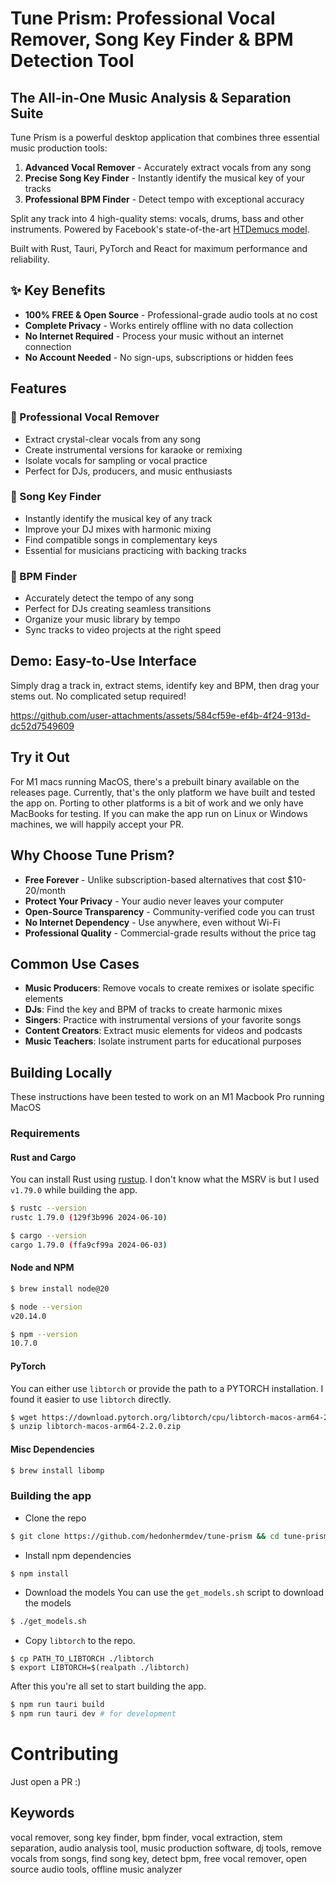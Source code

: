 # Tune Prism: Professional Vocal Remover, Song Key Finder & BPM Detection Tool

## The All-in-One Music Analysis & Separation Suite

Tune Prism is a powerful desktop application that combines three essential music production tools:

1. **Advanced Vocal Remover** - Accurately extract vocals from any song
2. **Precise Song Key Finder** - Instantly identify the musical key of your tracks
3. **Professional BPM Finder** - Detect tempo with exceptional accuracy

Split any track into 4 high-quality stems: vocals, drums, bass and other instruments. Powered by Facebook's state-of-the-art [HTDemucs model](https://github.com/adefossez/demucs).

Built with Rust, Tauri, PyTorch and React for maximum performance and reliability.

## ✨ Key Benefits

- **100% FREE & Open Source** - Professional-grade audio tools at no cost
- **Complete Privacy** - Works entirely offline with no data collection
- **No Internet Required** - Process your music without an internet connection
- **No Account Needed** - No sign-ups, subscriptions or hidden fees

## Features

### 🎤 Professional Vocal Remover
- Extract crystal-clear vocals from any song
- Create instrumental versions for karaoke or remixing
- Isolate vocals for sampling or vocal practice
- Perfect for DJs, producers, and music enthusiasts

### 🎵 Song Key Finder
- Instantly identify the musical key of any track
- Improve your DJ mixes with harmonic mixing
- Find compatible songs in complementary keys
- Essential for musicians practicing with backing tracks

### 🥁 BPM Finder
- Accurately detect the tempo of any song
- Perfect for DJs creating seamless transitions
- Organize your music library by tempo
- Sync tracks to video projects at the right speed

## Demo: Easy-to-Use Interface
Simply drag a track in, extract stems, identify key and BPM, then drag your stems out. No complicated setup required!

https://github.com/user-attachments/assets/584cf59e-ef4b-4f24-913d-dc52d7549609

## Try it Out
For M1 macs running MacOS, there's a prebuilt binary available on the releases page. Currently, that's the only platform we have built and tested the app on. Porting to other platforms is a bit of work and we only have MacBooks for testing. If you can make the app run on Linux or Windows machines, we will happily accept your PR.

## Why Choose Tune Prism?

- **Free Forever** - Unlike subscription-based alternatives that cost $10-20/month
- **Protect Your Privacy** - Your audio never leaves your computer
- **Open-Source Transparency** - Community-verified code you can trust
- **No Internet Dependency** - Use anywhere, even without Wi-Fi
- **Professional Quality** - Commercial-grade results without the price tag

## Common Use Cases
- **Music Producers**: Remove vocals to create remixes or isolate specific elements
- **DJs**: Find the key and BPM of tracks to create harmonic mixes
- **Singers**: Practice with instrumental versions of your favorite songs
- **Content Creators**: Extract music elements for videos and podcasts
- **Music Teachers**: Isolate instrument parts for educational purposes

## Building Locally

These instructions have been tested to work on an M1 Macbook Pro running MacOS 

### Requirements

#### Rust and Cargo
You can install Rust using [rustup](rustup.rs). I don't know what the MSRV is but I used `v1.79.0` while building the app. 

```bash
$ rustc --version
rustc 1.79.0 (129f3b996 2024-06-10)

$ cargo --version
cargo 1.79.0 (ffa9cf99a 2024-06-03)
```
#### Node and NPM
```bash
$ brew install node@20

$ node --version 
v20.14.0

$ npm --version
10.7.0
```

#### PyTorch

You can either use `libtorch` or provide the path to a PYTORCH installation. I found it easier to use `libtorch` directly. 

```bash
$ wget https://download.pytorch.org/libtorch/cpu/libtorch-macos-arm64-2.2.0.zip
$ unzip libtorch-macos-arm64-2.2.0.zip
```

#### Misc Dependencies

```bash
$ brew install libomp
```

### Building the app

- Clone the repo
```bash
$ git clone https://github.com/hedonhermdev/tune-prism && cd tune-prism
```

- Install npm dependencies
```bash
$ npm install
```

- Download the models
You can use the ``get_models.sh`` script to download the models
```bash
$ ./get_models.sh
```

- Copy `libtorch` to the repo. 
```
$ cp PATH_TO_LIBTORCH ./libtorch
$ export LIBTORCH=$(realpath ./libtorch) 
```

After this you're all set to start building the app. 

```bash
$ npm run tauri build
$ npm run tauri dev # for development
```

# Contributing

Just open a PR :)

## Keywords
vocal remover, song key finder, bpm finder, vocal extraction, stem separation, audio analysis tool, music production software, dj tools, remove vocals from songs, find song key, detect bpm, free vocal remover, open source audio tools, offline music analyzer
